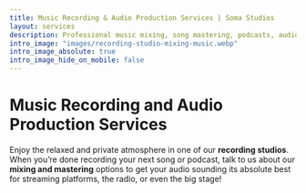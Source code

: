 ```yaml
---
title: Music Recording & Audio Production Services | Soma Studios
layout: services
description: Professional music mixing, song mastering, podcasts, audiobooks and voiceovers - Sounds Like Soma - Philadelphia recording studio
intro_image: "images/recording-studio-mixing-music.webp"
intro_image_absolute: true
intro_image_hide_on_mobile: false
---
```


# Music Recording and Audio Production Services

Enjoy the relaxed and private atmosphere  in one of our **recording studios**. When you’re done recording your next song or podcast, talk to us about our **mixing and mastering** options to get your audio sounding its absolute best for streaming platforms, the radio, or even the big stage!
